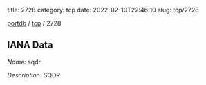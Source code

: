 title: 2728
category: tcp
date: 2022-02-10T22:46:10
slug: tcp/2728

[portdb](/) / [tcp](/category/tcp.html) / 2728


## IANA Data

_Name:_ sqdr

_Description:_ SQDR

